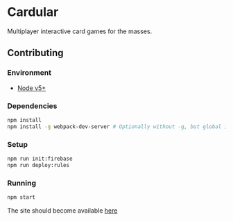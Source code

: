 # Cardular

Multiplayer interactive card games for the masses.

## Contributing

### Environment

 - [Node v5+](https://nodejs.org/en/download/stable/)

### Dependencies

```bash
npm install
npm install -g webpack-dev-server # Optionally without -g, but global install will make life easier
```

### Setup

```bash
npm run init:firebase
npm run deploy:rules
```

### Running

```bash
npm start
```

The site should become available [here](http://localhost:3000)
